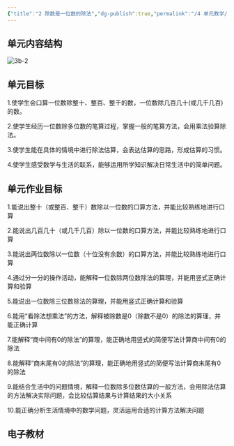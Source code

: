 ```yaml
---
{"title":"2 除数是一位数的除法","dg-publish":true,"permalink":"/4 单元教学/3B 三下/2 除数是一位数的除法/","dgPassFrontmatter":true,"noteIcon":""}
---
```



## 单元内容结构

![3b-2](https://r2.edui123.com/2023/05/3b-2.png)

## 单元目标

1.使学生会口算一位数除整十、整百、整千的数，一位数除几百几十(或几千几百)的数。

2.使学生经历一位数除多位数的笔算过程，掌握一般的笔算方法，会用乘法验算除法。

3.使学生能在具体的情境中进行除法估算，会表达估算的思路，形成估算的习惯。

4.使学生感受数学与生活的联系，能够运用所学知识解决日常生活中的简单问题。

## 单元作业目标

1.能说出整十（或整百、整千）数除以一位数的口算方法，并能比较熟练地进行口算

2.能说出几百几十（或几千几百）除以一位数的口算方法，并能比较熟练地进行口算

3.能说出两位数除以一位数（十位没有余数）的口算方法，并能比较熟练地进行口算

4.通过分一分的操作活动，能解释一位数除两位数除法的算理，并能用竖式正确计算和验算

5.能说出一位数除三位数除法的算理，并能用竖式正确计算和验算

6.能用“看除法想乘法”的方法，解释被除数是0（除数不是0）的除法的算理，并能正确计算

7.能解释“商中间有0的除法”的算理，能正确地用竖式的简便写法计算商中间有0的除法

8.能解释“商末尾有0的除法”的算理，能正确地用竖式的简便写法计算商末尾有0的除法

9.能结合生活中的问题情境，解释一位数除多位数估算的一般方法，会用除法估算的方法解决实际问题，会比较估算结果与计算结果的大小关系

10.能正确分析生活情境中的数学问题，灵活运用合适的计算方法解决问题



## 电子教材


